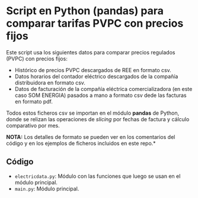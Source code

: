 # Script en Python (pandas) para comparar tarifas PVPC con precios fijos
Este script usa los siguientes datos para comparar precios regulados (PVPC) con precios fijos:
* Histórico de precios PVPC descargados de REE en formato csv.
* Datos horarios del contador eléctrico descargados de la compañía distribuidora en formato csv.
* Datos de facturación de la compañía eléctrica comercializadora (en este caso SOM ENERGIA) pasados a mano a formato csv dede las facturas en formato pdf.

Todos estos ficheros csv se importan en el módulo **pandas** de Python, donde se relizan las operaciones de _slicing_ por fechas de factura y cálculo comparativo por mes.

**NOTA:** Los detalles de formato se pueden ver en los comentarios del código y en los ejemplos de ficheros incluidos en este repo.*

## Código
* `electricdata.py`: Módulo con las funciones que luego se usan en el módulo principal.
* `main.py`: Módulo principal.

